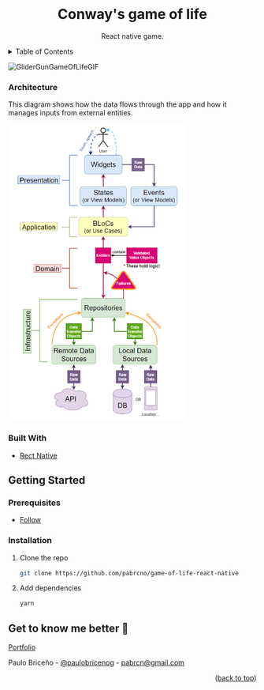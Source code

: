<div id="top"></div>

<!-- PROJECT LOGO -->
<br />
<div align="center">

  <h1 align="center">Conway's game of life</h1>

  <p align="center">
   React native game.
   
</div>

<!-- TABLE OF CONTENTS -->
<details>
  <summary>Table of Contents</summary>
  <ol>
    <li>
      <ul>
        <li><a href="#built-with">Built With</a></li>
      </ul>
    </li>
    <li>
      <a href="#getting-started">Getting Started</a>
      <ul>
        <li><a href="#prerequisites">Prerequisites</a></li>
        <li><a href="#installation">Installation</a></li>
      </ul>
    </li>
  
  </ol>
</details>

<!-- ABOUT THE PROJECT -->

![GliderGunGameOfLifeGIF](https://user-images.githubusercontent.com/48759680/168174564-52ae4bbb-60fc-4ff0-af7d-e06ada51d429.gif)


### Architecture

This diagram shows how the data flows through the app and how it manages inputs from external entities.

<img src="https://github.com/pabrcno/mock_series/blob/main/readme_assets/DDD-architecture.png" height=600/>

### Built With

- [Rect Native](https://reactnative.dev/)

<!-- GETTING STARTED -->

## Getting Started

### Prerequisites

- [Follow](https://reactnative.dev/docs/getting-started)

### Installation

1. Clone the repo
   ```sh
   git clone https://github.com/pabrcno/game-of-life-react-native
   ```
2. Add dependencies
   ```sh
   yarn
   ```



<!-- CONTACT -->

## Get to know me better 🚀

<a href="https://pabrcno.github.io/portfolio/">Portfolio</a>

Paulo Briceño - [@paulobricenog](https://twitter.com/paulobricenog) - pabrcn@gmail.com

<p align="right">(<a href="#top">back to top</a>)</p>
